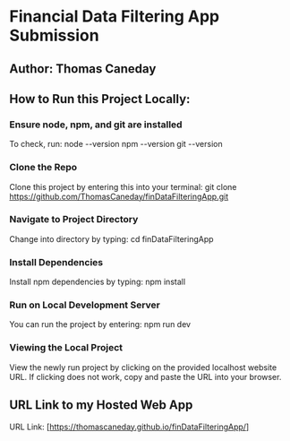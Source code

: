 # Financial Data Filtering App Submission
## Author: Thomas Caneday

## How to Run this Project Locally:

### Ensure node, npm, and git are installed

To check, run:
node --version
npm --version
git --version

### Clone the Repo

Clone this project by entering this into your terminal:
git clone https://github.com/ThomasCaneday/finDataFilteringApp.git

### Navigate to Project Directory

Change into directory by typing:
cd finDataFilteringApp

### Install Dependencies

Install npm dependencies by typing:
npm install

### Run on Local Development Server

You can run the project by entering:
npm run dev

### Viewing the Local Project

View the newly run project by clicking on the provided localhost website URL. If clicking does not work, copy and paste the URL into your browser.

## URL Link to my Hosted Web App
URL Link: [https://thomascaneday.github.io/finDataFilteringApp/]
